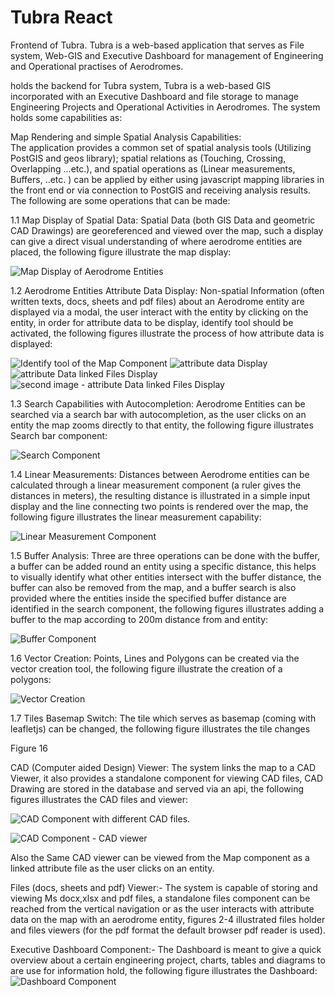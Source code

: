 # Tubra React

Frontend of Tubra. Tubra is a web-based application that serves as File system, Web-GIS and Executive Dashboard for management of Engineering and Operational practises of Aerodromes.

holds the backend for Tubra system, Tubra is a web-based GIS incorporated with an Executive Dashboard and file storage to manage Engineering Projects and Operational Activities in Aerodromes.
The system holds some capabilities as:

Map Rendering and simple Spatial Analysis Capabilities:  
The application provides a common set of spatial analysis tools  (Utilizing PostGIS and geos library); spatial relations as  (Touching, Crossing, Overlapping ...etc.), and spatial operations as (Linear measurements, Buffers, ..etc. ) can be applied by either using javascript mapping libraries in the front end or via connection to PostGIS and receiving analysis results. The following are some operations that can be made:

1.1 Map Display of Spatial Data:
Spatial Data (both GIS Data and geometric CAD Drawings) are georeferenced and viewed over the map, such a display can give a direct visual understanding of where aerodrome entities are placed, the following figure illustrate the map display:

![Map Display of Aerodrome Entities](public/img/1.map_display.png)

1.2 Aerodrome Entities Attribute Data Display:
Non-spatial Information (often written texts, docs, sheets and pdf files) about an Aerodrome entity are displayed via a modal, the user interact with the entity by clicking on the entity, in order for attribute data to be display, identify tool should be activated, the following figures illustrate the process of how attribute data is displayed:

![Identify tool of the Map Component](public/img/2.0indentify_tool.png)
![attribute data Display](public/img/2.1indentify_modal.png)
![attribute Data linked Files Display](public/img/2.2indentify_modal_files.png)
![second image - attribute Data linked Files Display](public/img/2.3indentify_modal_flies_2.png)

1.3 Search Capabilities with Autocompletion:
Aerodrome Entities can be searched via a search bar with autocompletion, as the user clicks on an entity the map zooms directly to that entity, the following figure illustrates Search bar component:

![Search Component](public/img/3.Search_bar.png)

1.4 Linear Measurements:
Distances between Aerodrome entities can be calculated through a linear measurement component (a ruler gives the distances in meters), the resulting distance is illustrated in a simple input display and the line connecting two points is rendered over the map, the following figure illustrates the linear measurement capability:

 ![Linear Measurement Component](public/img/4.linear_measurement.png)

1.5 Buffer Analysis:
Three are three operations can be done with the buffer, a buffer can be added round an entity using a specific distance, this helps to visually identify what other entities intersect with the buffer distance, the buffer can also be removed from the map, and a buffer search is also provided where the entities inside the specified buffer distance are identified in the search component, the following figures illustrates adding a buffer to the map according to 200m distance from and entity:

![Buffer Component](public/img/5.Buffer_addition.png)

1.6 Vector Creation:
Points, Lines and Polygons can be created via the vector creation tool, the following figure illustrate the creation of a polygons:

![Vector Creation](public/img/6.vector_creation.png)

1.7 Tiles Basemap Switch:
The tile which serves as basemap (coming with leafletjs) can be changed, the following figure illustrates the tile changes

Figure 16

CAD (Computer aided Design) Viewer:
The system links the map to a CAD Viewer, it also provides a standalone component for viewing CAD files, CAD Drawing are stored in the database and served via an api, the following figures illustrates the CAD files and viewer:

![CAD Component with different CAD files.](public/img/7.CAD_files.png)

![CAD Component - CAD viewer](public/img/9.CAD_Viewer.png)

Also the Same CAD viewer can be viewed from the Map component as a linked attribute file as the user clicks on an entity.

Files (docs, sheets and pdf) Viewer:-
The system is capable of storing and viewing Ms docx,xlsx and pdf files, a standalone files component can be reached from the vertical navigation or as the user interacts with attribute data on the map with an aerodrome entity,  figures 2-4 illustrated files holder and files viewers (for the pdf format the default browser pdf reader is used).

Executive Dashboard Component:-
The Dashboard is meant to give a quick overview about a certain engineering project, charts, tables and diagrams to are use for information hold, the following figure illustrates the Dashboard:  
![Dashboard Component](public/img/8.Dashboard.png)
